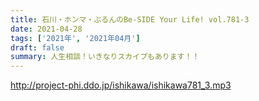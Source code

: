 ```yaml
---
title: 石川・ホンマ・ぶるんのBe-SIDE Your Life! vol.781-3
date: 2021-04-28
tags: ['2021年', '2021年04月']
draft: false
summary: 人生相談！いきなりスカイプもあります！！
---
```


http://project-phi.ddo.jp/ishikawa/ishikawa781_3.mp3

